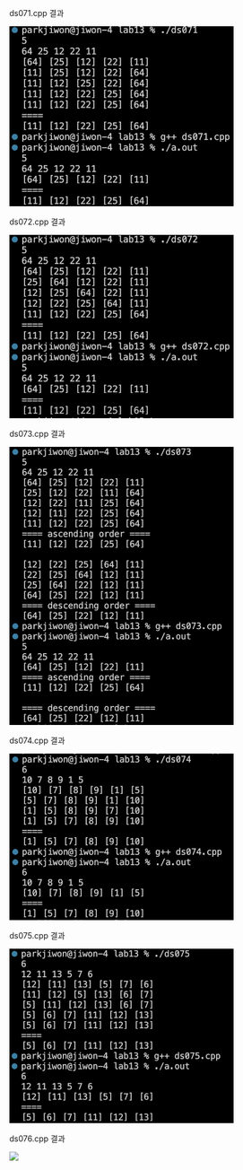 ds071.cpp 결과<br>

<img src= 'https://github.com/jiwonpark831/22300323_PJW_DS/blob/main/lab13/results/ds071.png' width = 400>

ds072.cpp 결과<br>

<img src= 'https://github.com/jiwonpark831/22300323_PJW_DS/blob/main/lab13/results/ds072.png' width =400>

ds073.cpp 결과<br>

<img src= 'https://github.com/jiwonpark831/22300323_PJW_DS/blob/main/lab13/results/ds073.png' width =400>

ds074.cpp 결과<br>

<img src= 'https://github.com/jiwonpark831/22300323_PJW_DS/blob/main/lab13/results/ds074.png' width =400>

ds075.cpp 결과<br>

<img src= 'https://github.com/jiwonpark831/22300323_PJW_DS/blob/main/lab13/results/ds075.png' width =400>

ds076.cpp 결과<br>

<img src= 'https://github.com/jiwonpark831/22300323_PJW_DS/blob/main/lab13/results/ds076.png' width =400>

